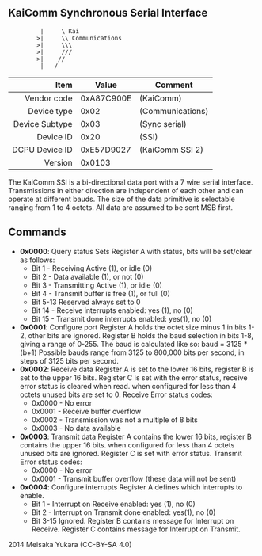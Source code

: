 KaiComm Synchronous Serial Interface
----

```
		 |     \ Kai 
		>|     \\ Communications
		>|     \\\
		>|     ///
		>|    //
		 |   /
```

|     Item       |   Value    |   Comment
| -------------: | ---------- | ----------------
|    Vendor code | 0xA87C900E | (KaiComm)
|    Device type | 0x02       | (Communications)
| Device Subtype | 0x03       | (Sync serial)
|      Device ID | 0x20       | (SSI)
| DCPU Device ID | 0xE57D9027 | (KaiComm SSI 2)
|        Version | 0x0103     |

The KaiComm SSI is a bi-directional data port with a 7 wire serial interface.
Transmissions in either direction are independent of each other and can operate at different bauds.
The size of the data primitive is selectable ranging from 1 to 4 octets.
All data are assumed to be sent MSB first.

Commands
----

 - **0x0000**: Query status
   Sets Register A with status, bits will be set/clear as follows:
   - Bit 1 - Receiving Active (1), or idle (0)
   - Bit 2 - Data available (1), or not (0)
   - Bit 3 - Transmitting Active (1), or idle (0)
   - Bit 4 - Transmit buffer is free (1), or full (0)
   - Bit 5-13 Reserved always set to 0
   - Bit 14 - Receive interrupts enabled: yes (1), no (0)
   - Bit 15 - Transmit done interrupts enabled: yes(1), no (0)
 - **0x0001**: Configure port
   Register A holds the octet size minus 1 in bits 1-2, other bits are ignored.
   Register B holds the baud selection in bits 1-8, giving a range of 0-255.
   The baud is calculated like so: baud = 3125 * (b+1)
   Possible bauds range from 3125 to 800,000 bits per second, in steps of 3125 bits per second.
 - **0x0002**: Receive data
   Register A is set to the lower 16 bits, register B is set to the upper 16 bits.
   Register C is set with the error status, receive error status is cleared when read.
   when configured for less than 4 octets unused bits are set to 0.
   Receive Error status codes:
   - 0x0000 - No error
   - 0x0001 - Receive buffer overflow
   - 0x0002 - Transmission was not a multiple of 8 bits
   - 0x0003 - No data available
 - **0x0003**: Transmit data
   Register A contains the lower 16 bits, register B contains the upper 16 bits.
   when configured for less than 4 octets unused bits are ignored.
   Register C is set with error status.
   Transmit Error status codes:
   - 0x0000 - No error
   - 0x0001 - Transmit buffer overflow (these data will not be sent)
 - **0x0004**: Configure interrupts
   Register A defines which interrupts to enable.
   - Bit 1 - Interrupt on Receive enabled: yes (1), no (0)
   - Bit 2 - Interrupt on Transmit done enabled: yes(1), no (0)
   - Bit 3-15 Ignored.
   Register B contains message for Interrupt on Receive.
   Register C contains message for Interrupt on Transmit.


2014 Meisaka Yukara (CC-BY-SA 4.0)
